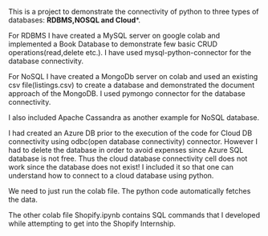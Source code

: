 This is a project to demonstrate the connectivity of python to three types of databases:
**RDBMS,NOSQL and Cloud***.

For RDBMS I have created a MySQL server on google colab and implemented a Book Database to demonstrate few basic CRUD operations(read,delete etc.). I have 
used mysql-python-connector for the database connectivity.

For NoSQL I have created a MongoDb server on colab and used an existing csv file(listings.csv) to create a database and demonstrated the document approach 
of the MongoDB. I used pymongo connector for the database connectivity.

I also included Apache Cassandra as another example for NoSQL database.

I had created an Azure DB prior to the execution of the code for Cloud DB connectivity using odbc(open database connectivity) connector. However I 
had to delete the database in order to avoid expenses since Azure SQL database is not free. Thus the cloud database connectivity cell does not work since 
the database does not exist! I included it so that one can understand how to connect to a cloud database using python.

We need to just run the colab file. The python code automatically fetches the data.

The other colab file Shopify.ipynb contains SQL commands that I developed while attempting to get into the 
Shopify Internship.
